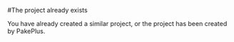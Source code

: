 #The project already exists

You have already created a similar project, or the project has been created by PakePlus.